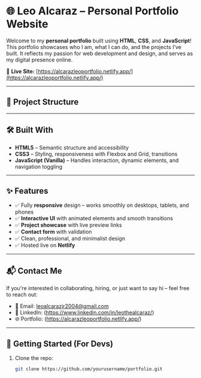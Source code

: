 # 🌐 Leo Alcaraz – Personal Portfolio Website

Welcome to my **personal portfolio** built using **HTML**, **CSS**, and **JavaScript**!  
This portfolio showcases who I am, what I can do, and the projects I’ve built. It reflects my passion for web development and design, and serves as my digital presence online.

🔗 **Live Site:** [https://alcarazleoportfolio.netlify.app/](https://alcarazleoportfolio.netlify.app/)

---

## 📁 Project Structure


---

## 🛠️ Built With

- **HTML5** – Semantic structure and accessibility
- **CSS3** – Styling, responsiveness with Flexbox and Grid, transitions
- **JavaScript (Vanilla)** – Handles interaction, dynamic elements, and navigation toggling

---

## ✨ Features

- ✅ Fully **responsive** design – works smoothly on desktops, tablets, and phones
- ✅ **Interactive UI** with animated elements and smooth transitions
- ✅ **Project showcase** with live preview links
- ✅ **Contact form** with validation
- ✅ Clean, professional, and minimalist design
- ✅ Hosted live on **Netlify**


---

## 📬 Contact Me

If you're interested in collaborating, hiring, or just want to say hi – feel free to reach out:

- 📧 Email: leoalcarazjr2004@gmail.com
- 💼 LinkedIn: (https://www.linkedin.com/in/leothealcaraz/)
- 🌐 Portfolio: (https://alcarazleoportfolio.netlify.app/)

---

## 🚀 Getting Started (For Devs)

1. Clone the repo:
   ```bash
   git clone https://github.com/yourusername/portfolio.git
